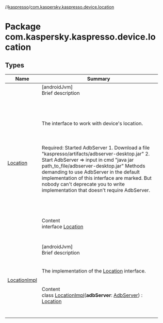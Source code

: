 //[kaspresso](../index.md)/[com.kaspersky.kaspresso.device.location](index.md)



# Package com.kaspersky.kaspresso.device.location  


## Types  
  
|  Name|  Summary| 
|---|---|
| [Location](-location/index.md)| [androidJvm]  <br>Brief description  <br><br><br><br><br>The interface to work with device's location.<br><br><br><br>Required: Started AdbServer     1. Download a file "kaspresso/artifacts/adbserver-desktop.jar"     2. Start AdbServer => input in cmd "java jar path_to_file/adbserver-desktop.jar" Methods demanding to use AdbServer in the default implementation of this interface are marked.     But nobody can't deprecate you to write implementation that doesn't require AdbServer.<br><br><br><br>  <br>Content  <br>interface [Location](-location/index.md)  <br><br><br>
| [LocationImpl](-location-impl/index.md)| [androidJvm]  <br>Brief description  <br><br><br>The implementation of the [Location](-location/index.md) interface.<br><br>  <br>Content  <br>class [LocationImpl](-location-impl/index.md)(**adbServer**: [AdbServer](../com.kaspersky.kaspresso.device.server/-adb-server/index.md)) : [Location](-location/index.md)  <br><br><br>

